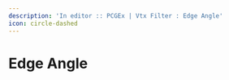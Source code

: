 ```yaml
---
description: 'In editor :: PCGEx | Vtx Filter : Edge Angle'
icon: circle-dashed
---
```


# Edge Angle


